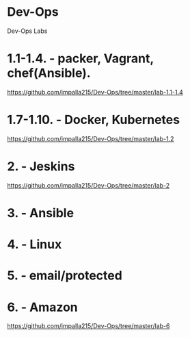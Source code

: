 ﻿# Dev-Ops
Dev-Ops Labs

# 1.1-1.4. - packer, Vagrant, chef(Ansible).  
https://github.com/impalla215/Dev-Ops/tree/master/lab-1.1-1.4  

# 1.7-1.10. - Docker, Kubernetes  
https://github.com/impalla215/Dev-Ops/tree/master/lab-1.2  


# 2. - Jeskins  
https://github.com/impalla215/Dev-Ops/tree/master/lab-2  


# 3. - Ansible  


# 4. - Linux  

# 5. - email/protected  

# 6. - Amazon
https://github.com/impalla215/Dev-Ops/tree/master/lab-6  
